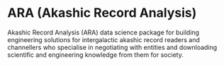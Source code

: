 # ARA (Akashic Record Analysis)
Akashic Record Analysis (ARA) data science package for building engineering solutions for intergalactic akashic record readers and channellers who specialise in negotiating with entities and downloading scientific and engineering knowledge from them for society.
